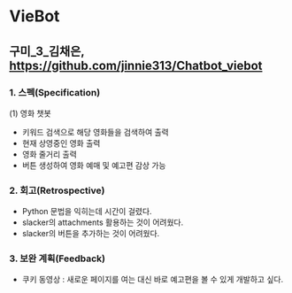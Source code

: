 # VieBot
## 구미_3_김채은, https://github.com/jinnie313/Chatbot_viebot

### 1. 스펙(Specification)
(1) 영화 챗봇
- 키워드 검색으로 해당 영화들을 검색하여 출력
- 현재 상영중인 영화 출력
- 영화 줄거리 출력
- 버튼 생성하여 영화 예매 및 예고편 감상 가능

### 2. 회고(Retrospective)
- Python 문법을 익히는데 시간이 걸렸다.
- slacker의 attachments 활용하는 것이 어려웠다.
- slacker의 버튼을 추가하는 것이 어려웠다.

### 3. 보완 계획(Feedback)
- 쿠키 동영상 : 새로운 페이지를 여는 대신 바로 예고편을 볼 수 있게 개발하고 싶다.
